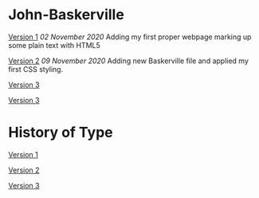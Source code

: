 # John-Baskerville

[Version 1](https://sarahcollinson.github.io/John-Baskerville/john_baskerville.html)
*02 November 2020*
Adding my first proper webpage marking up some plain text with HTML5

[Version 2](https://sarahcollinson.github.io/John-Baskerville/john_baskerville_two.html)
*09 November 2020*
Adding new Baskerville file and applied my first CSS styling.

[Version 3](https://sarahcollinson.github.io/John-Baskerville/john_baskerville_three.html)

[Version 3](https://sarahcollinson.github.io/John-Baskerville/john_baskerville_four.html)

History of Type
===============
[Version 1](https://sarahcollinson.github.io/John-Baskerville/history_one.html)

[Version 2](https://sarahcollinson.github.io/John-Baskerville/history_two.html)

[Version 3](https://sarahcollinson.github.io/John-Baskerville/history_three.html)